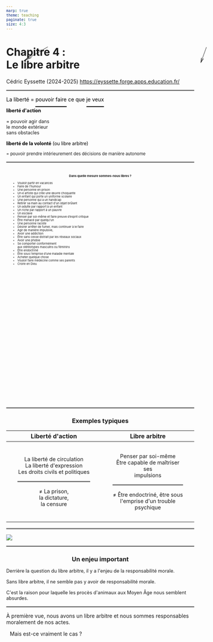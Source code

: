 ```yaml
---
marp: true
theme: teaching
paginate: true
size: 4:3
---
```


<!-- _class: titre -->
# Chapitre 4 :<br>Le libre arbitre <!-- fit -->
Cédric Eyssette (2024-2025)
https://eyssette.forge.apps.education.fr/



---
<!-- _class: pp -->
<style scoped>
section section{display:flex;}
section section div{margin-top:2em
}   
section section div:nth-of-type(1) {width:120%;}
section section div p {margin-top:1em; font-size:0.8em;color:#4a47b1}
p:nth-of-type(2){color:black}
u{text-decoration:none!important; border-bottom: 2px solid black;
padding-bottom:10px;color:black!important}
.arrow{position:absolute;top:190px;color:black;}
div:nth-of-type(1) .arrow{left:300px;transform: rotate(150deg) scale(6,0.9);}
div:nth-of-type(2) .arrow{left:750px;transform: rotate(110deg) scale(3.6,0.9);top:193px}
</style>

La liberté = <u>pouvoir faire</u> ce que <u>je veux</u>

<section>

<div>

<span data-marpit-fragment="1">

<span class="arrow">⟶</span>

**liberté d'action**

</span>

<span data-marpit-fragment="2">= pouvoir agir dans <br>le monde extérieur <br>sans obstacles</span>

</div>

<div>

<span data-marpit-fragment="3">

<span class="arrow">⟶</span>

**liberté de la volonté** (ou libre arbitre)
</span>

<span data-marpit-fragment="4">= pouvoir prendre intérieurement des décisions de manière autonome</span>

</div>

</section>

<!-- 
– Condition des alternatives : plusieurs choix sont possibles, il y a plusieurs possibilités alternatives parmi lesquelles je peux choisir ; avoir réellement le choix entre plusieurs possibilités alternatives
– Condition de la source : je suis vraiment la source de mes propres actes, par les choix que je fais ; être véritablement la source de ses actes
 -->

---
<!-- _class: colonnes -->
<style scoped>
h4{margin-bottom:10px; margin-top:30px!important;}
ul {
    font-size:54.8%;
    display:flex;
    flex-direction:column;
    flex-wrap: wrap;
    margin-left:0px;
    padding:0;
    height:590px!important;
    max-width:448px;
}
ul li {
    margin:0;
    margin-left:30px;
    padding-right:20px;
    text-align:left;
}
section.pm:before{top:640px}
span {font-size:0.90em}
h4 {font-size:0.58em!important;text-align:center; margin-bottom:10px}
</style>

#### Dans quelle mesure sommes-nous libres ?<!-- fit -->

<div class="puces">

- Vouloir partir en vacances
- Faire de l'humour
- Une personne en prison
- Un⋅e artiste qui crée une œuvre choquante
- Un enfant qui porte un uniforme scolaire
- Une personne qui a un handicap
- Retirer sa main au contact d'un objet brûlant
- Un adulte par rapport à un enfant
- Un riche par rapport à un pauvre
- Un esclave
- Penser par soi-même et faire preuve d’esprit critique
- Être menacé par quelqu'un
- Une personne raciste
- Désirer arrêter de fumer, mais continuer à le faire
- Agir de manière impulsive, 
- Avoir une addiction
- Être sans cesse distrait par les réseaux sociaux
- Avoir une phobie
- Se comporter conformément <br>aux stéréotypes masculins ou féminins
- Être endoctriné
- Être sous l’emprise d’une maladie mentale
- Acheter quelque chose
- Vouloir faire médecine comme ses parents
- Croire en Dieu
</div>


---
<!-- _class: fm -->
<style scoped>
h3{text-align:center; margin-bottom:0.5em}
table td {width:400px; padding:30px}
hr{padding:1px!important; background-color:#777!important}
</style>

### Exemples typiques

<div data-marpit-fragment>

|Liberté d'action|Libre arbitre|
|:-:|:-:|
|<span data-marpit-fragment="1">La liberté de circulation<br>La liberté d'expression<br>Les droits civils et politiques</span><hr><span data-marpit-fragment="2">≠ La prison, <br>la dictature, <br>la censure</span>|<span data-marpit-fragment="3">Penser par soi-même<br>Être capable de maîtriser ses<br> impulsions</span><hr><span data-marpit-fragment="4">≠ Être endoctriné, être sous l'emprise d'un trouble psychique</span>|

</div>


---
<!-- _class: i1t0 -->

[![](https://upload.wikimedia.org/wikipedia/commons/6/65/Trial_of_a_sow_and_pigs_at_Lavegny.png)](https://eyssette.github.io/ancien-blog/assets/pdf/ancien_blog/1_ethique_et_philosophie_morale/2007_2008_proces_animaux.pdf)

---
<!-- _class:  -->
### Un enjeu important
<span data-marpit-fragment="1">Derrière la question du libre arbitre, il y a l'enjeu de la responsabilité morale.</span>

<span data-marpit-fragment="2">Sans libre arbitre, il ne semble pas y avoir de responsabilité morale.</span>

<span data-marpit-fragment="3">C'est la raison pour laquelle les procès d'animaux aux Moyen Âge nous semblent absurdes.</span>


---
<!-- _class:  -->
<style scoped>
ol {list-style-type:none}
ol li {margin-left:-1em!important}
</style>
À première vue, nous avons un libre arbitre et nous sommes responsables moralement de nos actes.

1) Mais est-ce vraiment le cas ?